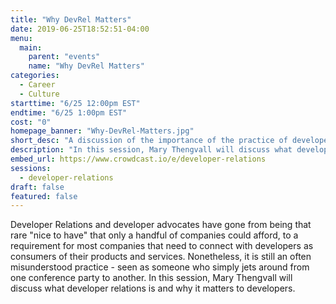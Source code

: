 ```yaml
---
title: "Why DevRel Matters"
date: 2019-06-25T18:52:51-04:00
menu:
  main:
    parent: "events"
    name: "Why DevRel Matters"
categories:
  - Career
  - Culture
starttime: "6/25 12:00pm EST"
endtime: "6/25 1:00pm EST"
cost: "0"
homepage_banner: "Why-DevRel-Matters.jpg"
short_desc: "A discussion of the importance of the practice of developer relations by Mary Thengvall."
description: "In this session, Mary Thengvall will discuss what developer relations is and why it matters to developers."
embed_url: https://www.crowdcast.io/e/developer-relations
sessions:
  - developer-relations
draft: false
featured: false
---
```


Developer Relations and developer advocates have gone from being that rare "nice to have" that only a handful of companies could afford, to a requirement for most companies that need to connect with developers as consumers of their products and services. Nonetheless, it is still an often misunderstood practice - seen as someone who simply jets around from one conference party to another. In this session, Mary Thengvall will discuss what developer relations is and why it matters to developers.